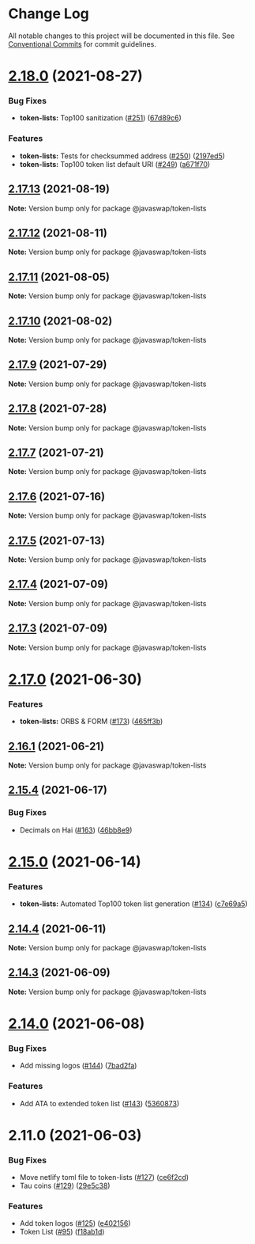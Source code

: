 # Change Log

All notable changes to this project will be documented in this file.
See [Conventional Commits](https://conventionalcommits.org) for commit guidelines.

# [2.18.0](https://github.com/javaswapdevelopmentdevelopment/java-toolkit/compare/@javaswap/token-lists@2.17.13...@javaswap/token-lists@2.18.0) (2021-08-27)


### Bug Fixes

* **token-lists:** Top100 sanitization ([#251](https://github.com/javaswapdevelopmentdevelopment/java-toolkit/issues/251)) ([67d89c6](https://github.com/javaswapdevelopmentdevelopment/java-toolkit/commit/67d89c63e0630cb20354c35847d76b2b36af2d8e))


### Features

* **token-lists:** Tests for checksummed address ([#250](https://github.com/javaswapdevelopmentdevelopment/java-toolkit/issues/250)) ([2197ed5](https://github.com/javaswapdevelopmentdevelopment/java-toolkit/commit/2197ed52c572f15001cc09c6bccb553ae614c049))
* **token-lists:** Top100 token list default URI ([#249](https://github.com/javaswapdevelopmentdevelopment/java-toolkit/issues/249)) ([a671f70](https://github.com/javaswapdevelopmentdevelopment/java-toolkit/commit/a671f70f5a021e28c9a8bbcbaf15341effc26c54))





## [2.17.13](https://github.com/javaswapdevelopmentdevelopment/java-toolkit/compare/@javaswap/token-lists@2.17.12...@javaswap/token-lists@2.17.13) (2021-08-19)

**Note:** Version bump only for package @javaswap/token-lists





## [2.17.12](https://github.com/javaswapdevelopmentdevelopment/java-toolkit/compare/@javaswap/token-lists@2.17.11...@javaswap/token-lists@2.17.12) (2021-08-11)

**Note:** Version bump only for package @javaswap/token-lists





## [2.17.11](https://github.com/javaswapdevelopmentdevelopment/java-toolkit/compare/@javaswap/token-lists@2.17.10...@javaswap/token-lists@2.17.11) (2021-08-05)

**Note:** Version bump only for package @javaswap/token-lists





## [2.17.10](https://github.com/javaswapdevelopmentdevelopment/java-toolkit/compare/@javaswap/token-lists@2.17.9...@javaswap/token-lists@2.17.10) (2021-08-02)

**Note:** Version bump only for package @javaswap/token-lists





## [2.17.9](https://github.com/javaswapdevelopmentdevelopment/java-toolkit/compare/@javaswap/token-lists@2.17.8...@javaswap/token-lists@2.17.9) (2021-07-29)

**Note:** Version bump only for package @javaswap/token-lists





## [2.17.8](https://github.com/javaswapdevelopmentdevelopment/java-toolkit/compare/@javaswap/token-lists@2.17.7...@javaswap/token-lists@2.17.8) (2021-07-28)

**Note:** Version bump only for package @javaswap/token-lists





## [2.17.7](https://github.com/javaswapdevelopmentdevelopment/java-toolkit/compare/@javaswap/token-lists@2.17.6...@javaswap/token-lists@2.17.7) (2021-07-21)

**Note:** Version bump only for package @javaswap/token-lists





## [2.17.6](https://github.com/javaswapdevelopmentdevelopment/java-toolkit/compare/@javaswap/token-lists@2.17.5...@javaswap/token-lists@2.17.6) (2021-07-16)

**Note:** Version bump only for package @javaswap/token-lists





## [2.17.5](https://github.com/javaswapdevelopmentdevelopment/java-toolkit/compare/@javaswap/token-lists@2.17.4...@javaswap/token-lists@2.17.5) (2021-07-13)

**Note:** Version bump only for package @javaswap/token-lists





## [2.17.4](https://github.com/javaswapdevelopmentdevelopment/java-toolkit/compare/@javaswap/token-lists@2.17.3...@javaswap/token-lists@2.17.4) (2021-07-09)

**Note:** Version bump only for package @javaswap/token-lists





## [2.17.3](https://github.com/javaswapdevelopmentdevelopment/java-toolkit/compare/@javaswap/token-lists@2.17.0...@javaswap/token-lists@2.17.3) (2021-07-09)

**Note:** Version bump only for package @javaswap/token-lists





# [2.17.0](https://github.com/javaswapdevelopmentdevelopment/java-toolkit/compare/@javaswap/token-lists@2.16.1...@javaswap/token-lists@2.17.0) (2021-06-30)


### Features

* **token-lists:** ORBS & FORM ([#173](https://github.com/javaswapdevelopmentdevelopment/java-toolkit/issues/173)) ([465ff3b](https://github.com/javaswapdevelopmentdevelopment/java-toolkit/commit/465ff3bcf025dc53e06366ef841b643b2dc84341))





## [2.16.1](https://github.com/javaswapdevelopmentdevelopment/java-toolkit/compare/@javaswap/token-lists@2.15.4...@javaswap/token-lists@2.16.1) (2021-06-21)

**Note:** Version bump only for package @javaswap/token-lists





## [2.15.4](https://github.com/javaswapdevelopmentdevelopment/java-toolkit/compare/@javaswap/token-lists@2.15.0...@javaswap/token-lists@2.15.4) (2021-06-17)


### Bug Fixes

* Decimals on Hai ([#163](https://github.com/javaswapdevelopmentdevelopment/java-toolkit/issues/163)) ([46bb8e9](https://github.com/javaswapdevelopmentdevelopment/java-toolkit/commit/46bb8e9eab419cea641d46e635e217442e026486))





# [2.15.0](https://github.com/javaswapdevelopmentdevelopment/java-toolkit/compare/@javaswap/token-lists@2.14.4...@javaswap/token-lists@2.15.0) (2021-06-14)


### Features

* **token-lists:** Automated Top100 token list generation ([#134](https://github.com/javaswapdevelopmentdevelopment/java-toolkit/issues/134)) ([c7e69a5](https://github.com/javaswapdevelopmentdevelopment/java-toolkit/commit/c7e69a56c22911c6822632ecb267b4e0ecab8d14))





## [2.14.4](https://github.com/javaswapdevelopmentdevelopment/java-toolkit/compare/@javaswap/token-lists@2.14.3...@javaswap/token-lists@2.14.4) (2021-06-11)

**Note:** Version bump only for package @javaswap/token-lists





## [2.14.3](https://github.com/javaswapdevelopmentdevelopment/java-toolkit/compare/@javaswap/token-lists@2.14.0...@javaswap/token-lists@2.14.3) (2021-06-09)

**Note:** Version bump only for package @javaswap/token-lists





# [2.14.0](https://github.com/javaswapdevelopmentdevelopment/java-toolkit/compare/@javaswap/token-lists@2.11.0...@javaswap/token-lists@2.14.0) (2021-06-08)


### Bug Fixes

* Add missing logos ([#144](https://github.com/javaswapdevelopmentdevelopment/java-toolkit/issues/144)) ([7bad2fa](https://github.com/javaswapdevelopmentdevelopment/java-toolkit/commit/7bad2faa6ab163e2883a0231961cffa6dbd9455d))


### Features

* Add ATA to extended token list ([#143](https://github.com/javaswapdevelopmentdevelopment/java-toolkit/issues/143)) ([5360873](https://github.com/javaswapdevelopmentdevelopment/java-toolkit/commit/5360873fa08d75ba34251f401a37dae28a7fc4c8))





# 2.11.0 (2021-06-03)


### Bug Fixes

* Move netlify toml file to token-lists ([#127](https://github.com/javaswapdevelopmentdevelopment/java-toolkit/issues/127)) ([ce6f2cd](https://github.com/javaswapdevelopmentdevelopment/java-toolkit/commit/ce6f2cd41faf44af16322e4a37d93af6750dd592))
* Tau coins ([#129](https://github.com/javaswapdevelopmentdevelopment/java-toolkit/issues/129)) ([29e5c38](https://github.com/javaswapdevelopmentdevelopment/java-toolkit/commit/29e5c383f6460474510662bf8cfebe0b15ffc003))


### Features

* Add token logos ([#125](https://github.com/javaswapdevelopmentdevelopment/java-toolkit/issues/125)) ([e402156](https://github.com/javaswapdevelopmentdevelopment/java-toolkit/commit/e402156f2c304b1b6f26324ddb91ba7d277f1821))
* Token List ([#95](https://github.com/javaswapdevelopmentdevelopment/java-toolkit/issues/95)) ([f18ab1d](https://github.com/javaswapdevelopmentdevelopment/java-toolkit/commit/f18ab1dc1eaecd447ae449ee1437c58f02db6abf))
